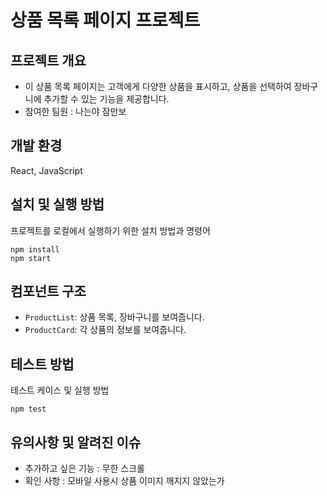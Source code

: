 # 상품 목록 페이지 프로젝트

## 프로젝트 개요

- 이 상품 목록 페이지는 고객에게 다양한 상품을 표시하고, 상품을 선택하여 장바구니에 추가할 수 있는 기능을 제공합니다.
- 참여한 팀원 : 나는야 잠만보

## 개발 환경
React, JavaScript

## 설치 및 실행 방법

프로젝트를 로컬에서 실행하기 위한 설치 방법과 명령어
```
npm install
npm start
```

## 컴포넌트 구조
- `ProductList`: 상품 목록, 장바구니를 보여줍니다.
- `ProductCard`: 각 상품의 정보를 보여줍니다.

## 테스트 방법
테스트 케이스 및 실행 방법
```
npm test
```
## 유의사항 및 알려진 이슈
- 추가하고 싶은 기능 :  무한 스크롤
- 확인 사항 : 모바일 사용시 상품 이미지 깨지지 않았는가